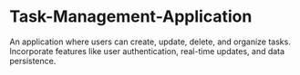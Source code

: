 # Task-Management-Application
An application where users can create, update, delete, and organize tasks. Incorporate features like user authentication, real-time updates, and data persistence.
